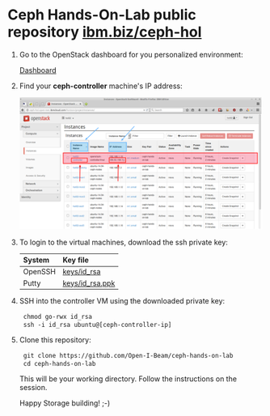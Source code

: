 Ceph Hands-On-Lab public repository [ibm.biz/ceph-hol][url]
===========================================================

1. Go to the OpenStack dashboard for you personalized environment:

    [Dashboard](http://ceph-hol.open-test.ibmcloud.com/horizon/)

2. Find your **ceph-controller** machine's IP address:

    ![dashboard](https://raw.githubusercontent.com/Open-I-Beam/ceph-hands-on-lab/master/doc/dashboard.png)

3. To login to the virtual machines, download the ssh private key:

    | System  | Key file             |
    | ------- | -------------------- |
    | OpenSSH | [keys/id_rsa][1]     |
    | Putty   | [keys/id_rsa.ppk][2] |

4. SSH into the controller VM using the downloaded private key:

        chmod go-rwx id_rsa
        ssh -i id_rsa ubuntu@[ceph-controller-ip]

5. Clone this repository:

        git clone https://github.com/Open-I-Beam/ceph-hands-on-lab
        cd ceph-hands-on-lab

    This will be your working directory. Follow the instructions on the session.

    Happy Storage building! ;-)

[url]: http://ibm.biz/ceph-hol
[1]:https://raw.githubusercontent.com/Open-I-Beam/ceph-hands-on-lab/master/keys/id_rsa
[2]:https://raw.githubusercontent.com/Open-I-Beam/ceph-hands-on-lab/master/keys/id_rsa.ppk

